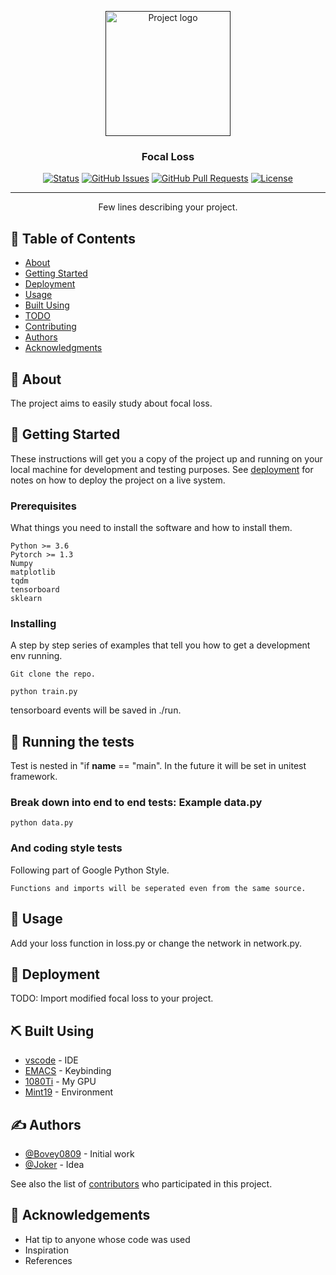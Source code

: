 <p align="center">
  <a href="" rel="noopener">
 <img width=200px height=200px src="https://i.imgur.com/6wj0hh6.jpg" alt="Project logo"></a>
</p>

<h3 align="center">Focal Loss</h3>

<div align="center">

[![Status](https://img.shields.io/badge/status-active-success.svg)]()
[![GitHub Issues](https://img.shields.io/github/issues/kylelobo/The-Documentation-Compendium.svg)](https://github.com/kylelobo/The-Documentation-Compendium/issues)
[![GitHub Pull Requests](https://img.shields.io/github/issues-pr/kylelobo/The-Documentation-Compendium.svg)](https://github.com/kylelobo/The-Documentation-Compendium/pulls)
[![License](https://img.shields.io/badge/license-MIT-blue.svg)](/LICENSE)

</div>

---

<p align="center"> Few lines describing your project.
    <br> 
</p>

## 📝 Table of Contents

- [About](#about)
- [Getting Started](#getting_started)
- [Deployment](#deployment)
- [Usage](#usage)
- [Built Using](#built_using)
- [TODO](../TODO.md)
- [Contributing](../CONTRIBUTING.md)
- [Authors](#authors)
- [Acknowledgments](#acknowledgement)

## 🧐 About <a name = "about"></a>

The project aims to easily study about focal loss.

## 🏁 Getting Started <a name = "getting_started"></a>

These instructions will get you a copy of the project up and running on your local machine for development and testing purposes. See [deployment](#deployment) for notes on how to deploy the project on a live system.

### Prerequisites

What things you need to install the software and how to install them.

```
Python >= 3.6
Pytorch >= 1.3
Numpy
matplotlib
tqdm
tensorboard
sklearn
```

### Installing

A step by step series of examples that tell you how to get a development env running.


```
Git clone the repo.
```
```
python train.py
```

tensorboard events will be saved in ./run.

## 🔧 Running the tests <a name = "tests"></a>

Test is nested in "if __name__ == "main". In the future it will be set in unitest framework.

### Break down into end to end tests: Example data.py

```
python data.py
```

### And coding style tests

Following part of Google Python Style.

```
Functions and imports will be seperated even from the same source.
```

## 🎈 Usage <a name="usage"></a>

Add your loss function in loss.py or change the network in network.py.

## 🚀 Deployment <a name = "deployment"></a>

TODO: Import modified focal loss to your project.

## ⛏️ Built Using <a name = "built_using"></a>

- [vscode](https://www.vscode.com/) - IDE
- [EMACS](https://emacs.com/) - Keybinding
- [1080Ti](https://nvidia.org/) - My GPU
- [Mint19](https://mint.org/en/) - Environment

## ✍️ Authors <a name = "authors"></a>

- [@Bovey0809](https://github.com/Bovey0809) - Initial work
- [@Joker](https://github.com/Joker316701882) - Idea

See also the list of [contributors](https://github.com/kylelobo/The-Documentation-Compendium/contributors) who participated in this project.

## 🎉 Acknowledgements <a name = "acknowledgement"></a>

- Hat tip to anyone whose code was used
- Inspiration
- References

